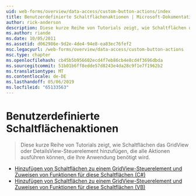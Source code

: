 ```yaml
---
uid: web-forms/overview/data-access/custom-button-actions/index
title: Benutzerdefinierte Schaltflächenaktionen | Microsoft-Dokumentation
author: rick-anderson
description: Diese kurze Reihe von Tutorials zeigt, wie Schaltflächen das GridView oder DetailsView-Steuerelement hinzufügen, die alle Aktionen ausführen können, die Ihre Anwendung benötigt wird.
ms.author: riande
ms.date: 10/05/2011
ms.assetid: d062986e-9d2e-4de4-94e8-ea83ec76fef2
msc.legacyurl: /web-forms/overview/data-access/custom-button-actions
msc.type: chapter
ms.openlocfilehash: cb45b5b956602ecd4f7eb86cb4e8cd4f3696dbda
ms.sourcegitcommit: 51b01b6ff8edde57d8243e4da28c9f1e7f1962b2
ms.translationtype: MT
ms.contentlocale: de-DE
ms.lasthandoff: 05/06/2019
ms.locfileid: "65133563"
---
```

# <a name="custom-button-actions"></a>Benutzerdefinierte Schaltflächenaktionen

> Diese kurze Reihe von Tutorials zeigt, wie Schaltflächen das GridView oder DetailsView-Steuerelement hinzufügen, die alle Aktionen ausführen können, die Ihre Anwendung benötigt wird.

- [Hinzufügen von Schaltflächen zu einem GridView-Steuerelement und Zuweisen von Funktionen für diese Schaltflächen (C#)](adding-and-responding-to-buttons-to-a-gridview-cs.md)
- [Hinzufügen von Schaltflächen zu einem GridView-Steuerelement und Zuweisen von Funktionen für diese Schaltflächen (VB)](adding-and-responding-to-buttons-to-a-gridview-vb.md)
